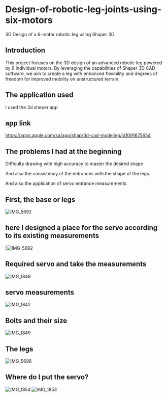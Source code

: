 # Design-of-robotic-leg-joints-using-six-motors
3D Design of a 6-motor robotic leg using Shaper 3D

## Introduction

This project focuses on the 3D design of an advanced robotic leg powered by 6 individual motors. 
By leveraging the capabilities of Shaper 3D CAD software, we aim to create a leg with enhanced flexibility and degrees of freedom for improved mobility on unstructured terrain.

## The application used

I used the 3d sheper app
## app link 
https://apps.apple.com/sa/app/shapr3d-cad-modeling/id1091675654

## The problems I had at the beginning
Difficulty drawing with high accuracy to master the desired shape

And also the consistency of the entrances with the shape of the legs.

And also the application of servo entrance measurements

 ## First, the base or legs
 
![IMG_5692](https://github.com/ijana7/Design-of-robotic-leg-joints-using-six-motors/assets/173642526/15f08812-2582-460a-a384-63f214c6530b)


 ## here I designed a place for the servo according to its existing measurements
 !![IMG_5692](https://github.com/ijana7/Design-of-robotic-leg-joints-using-six-motors/assets/173642526/16c8d450-867a-4be7-8298-f11648c1eda0)
 
 
## Required servo and take the measurements
![IMG_1849](https://github.com/ijana7/Design-of-robotic-leg-joints-using-six-motors/assets/173642526/79539cc5-6c7c-413d-b7fe-6a83009b2bec)
## servo measurements
![IMG_1842](https://github.com/ijana7/Design-of-robotic-leg-joints-using-six-motors/assets/173642526/4bcf169e-1e1b-43c1-af8a-b44d20b61f76)

## Bolts and their size
![IMG_1849](https://github.com/ijana7/Design-of-robotic-leg-joints-using-six-motors/assets/173642526/9ab9b0e8-ee8e-4e4a-b12f-058eac9c8f19)

## The legs
![IMG_5698](https://github.com/ijana7/Design-of-robotic-leg-joints-using-six-motors/assets/173642526/713f0974-752b-4a47-94d8-33627a149aad)

## Where do I put the servo?
![IMG_1854](https://github.com/ijana7/Design-of-robotic-leg-joints-using-six-motors/assets/173642526/dedaedd9-a95b-44b6-9df7-ccb9623109d4)
![IMG_1853](https://github.com/ijana7/Design-of-robotic-leg-joints-using-six-motors/assets/173642526/baa50e4b-a2b5-4007-a7b1-950b83451e90)

